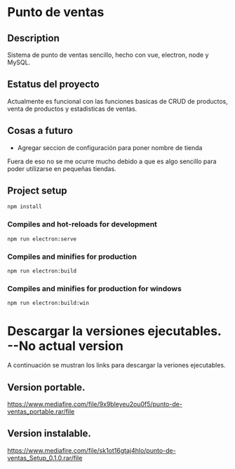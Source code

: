 # Punto de ventas

## Description
Sistema de punto de ventas sencillo, hecho con vue, electron, node y MySQL.

## Estatus del proyecto
Actualmente es funcional con las funciones basicas de CRUD de productos, venta de productos y estadisticas de ventas.

## Cosas a futuro

* Agregar seccion de configuración para poner nombre de tienda

Fuera de eso no se me ocurre mucho debido a que es algo sencillo para poder utilizarse en pequeñas tiendas.

## Project setup
```
npm install
```

### Compiles and hot-reloads for development
```
npm run electron:serve
```

### Compiles and minifies for production
```
npm run electron:build
```

### Compiles and minifies for production for windows
```
npm run electron:build:win
```

# Descargar la versiones ejecutables. --No actual version
A continuación se mustran los links para descargar la veriones ejecutables.
## Version portable.
https://www.mediafire.com/file/9x9bleyeu2ou0f5/punto-de-ventas_portable.rar/file

## Version instalable.
https://www.mediafire.com/file/sk1ot16gtaj4hlo/punto-de-ventas_Setup_0.1.0.rar/file
